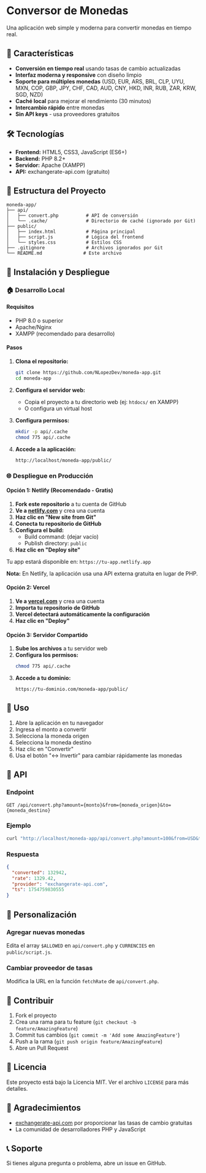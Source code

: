 # Conversor de Monedas

Una aplicación web simple y moderna para convertir monedas en tiempo real.

## 🚀 Características

- **Conversión en tiempo real** usando tasas de cambio actualizadas
- **Interfaz moderna y responsive** con diseño limpio
- **Soporte para múltiples monedas** (USD, EUR, ARS, BRL, CLP, UYU, MXN, COP, GBP, JPY, CHF, CAD, AUD, CNY, HKD, INR, RUB, ZAR, KRW, SGD, NZD)
- **Caché local** para mejorar el rendimiento (30 minutos)
- **Intercambio rápido** entre monedas
- **Sin API keys** - usa proveedores gratuitos

## 🛠️ Tecnologías

- **Frontend:** HTML5, CSS3, JavaScript (ES6+)
- **Backend:** PHP 8.2+
- **Servidor:** Apache (XAMPP)
- **API:** exchangerate-api.com (gratuito)

## 📁 Estructura del Proyecto

```
moneda-app/
├── api/
│   ├── convert.php          # API de conversión
│   └── .cache/              # Directorio de caché (ignorado por Git)
├── public/
│   ├── index.html           # Página principal
│   ├── script.js            # Lógica del frontend
│   └── styles.css           # Estilos CSS
├── .gitignore               # Archivos ignorados por Git
└── README.md               # Este archivo
```

## 🚀 Instalación y Despliegue

### 🏠 Desarrollo Local

#### Requisitos
- PHP 8.0 o superior
- Apache/Nginx
- XAMPP (recomendado para desarrollo)

#### Pasos

1. **Clona el repositorio:**
   ```bash
   git clone https://github.com/NLopezDev/moneda-app.git
   cd moneda-app
   ```

2. **Configura el servidor web:**
   - Copia el proyecto a tu directorio web (ej: `htdocs/` en XAMPP)
   - O configura un virtual host

3. **Configura permisos:**
   ```bash
   mkdir -p api/.cache
   chmod 775 api/.cache
   ```

4. **Accede a la aplicación:**
   ```
   http://localhost/moneda-app/public/
   ```

### 🌐 Despliegue en Producción

#### Opción 1: Netlify (Recomendado - Gratis)

1. **Fork este repositorio** a tu cuenta de GitHub
2. **Ve a [netlify.com](https://netlify.com)** y crea una cuenta
3. **Haz clic en "New site from Git"**
4. **Conecta tu repositorio de GitHub**
5. **Configura el build:**
   - Build command: (dejar vacío)
   - Publish directory: `public`
6. **Haz clic en "Deploy site"**

Tu app estará disponible en: `https://tu-app.netlify.app`

**Nota:** En Netlify, la aplicación usa una API externa gratuita en lugar de PHP.

#### Opción 2: Vercel

1. **Ve a [vercel.com](https://vercel.com)** y crea una cuenta
2. **Importa tu repositorio de GitHub**
3. **Vercel detectará automáticamente la configuración**
4. **Haz clic en "Deploy"**

#### Opción 3: Servidor Compartido

1. **Sube los archivos** a tu servidor web
2. **Configura los permisos:**
   ```bash
   chmod 775 api/.cache
   ```
3. **Accede a tu dominio:**
   ```
   https://tu-dominio.com/moneda-app/public/
   ```

## 📖 Uso

1. Abre la aplicación en tu navegador
2. Ingresa el monto a convertir
3. Selecciona la moneda origen
4. Selecciona la moneda destino
5. Haz clic en "Convertir"
6. Usa el botón "↔️ Invertir" para cambiar rápidamente las monedas

## 🔧 API

### Endpoint
```
GET /api/convert.php?amount={monto}&from={moneda_origen}&to={moneda_destino}
```

### Ejemplo
```bash
curl "http://localhost/moneda-app/api/convert.php?amount=100&from=USD&to=ARS"
```

### Respuesta
```json
{
  "converted": 132942,
  "rate": 1329.42,
  "provider": "exchangerate-api.com",
  "ts": 1754759830555
}
```

## 🎨 Personalización

### Agregar nuevas monedas
Edita el array `$ALLOWED` en `api/convert.php` y `CURRENCIES` en `public/script.js`.

### Cambiar proveedor de tasas
Modifica la URL en la función `fetchRate` de `api/convert.php`.

## 🤝 Contribuir

1. Fork el proyecto
2. Crea una rama para tu feature (`git checkout -b feature/AmazingFeature`)
3. Commit tus cambios (`git commit -m 'Add some AmazingFeature'`)
4. Push a la rama (`git push origin feature/AmazingFeature`)
5. Abre un Pull Request

## 📄 Licencia

Este proyecto está bajo la Licencia MIT. Ver el archivo `LICENSE` para más detalles.

## 🙏 Agradecimientos

- [exchangerate-api.com](https://www.exchangerate-api.com/) por proporcionar las tasas de cambio gratuitas
- La comunidad de desarrolladores PHP y JavaScript

## 📞 Soporte

Si tienes alguna pregunta o problema, abre un issue en GitHub.
